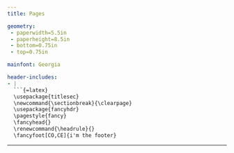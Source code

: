 ```yaml
---
title: Pages

geometry:
 - paperwidth=5.5in
 - paperheight=8.5in
 - bottom=0.75in
 - top=0.75in

mainfont: Georgia

header-includes:
- |
  ```{=latex}
  \usepackage{titlesec}
  \newcommand{\sectionbreak}{\clearpage}
  \usepackage{fancyhdr}
  \pagestyle{fancy}
  \fancyhead{}
  \renewcommand{\headrule}{}
  \fancyfoot[CO,CE]{i'm the footer}
  ```
---
```


